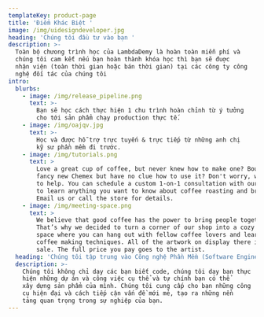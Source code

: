 ```yaml
---
templateKey: product-page
title: 'Điểm Khác Biệt '
image: /img/uidesigndeveloper.jpg
heading: 'Chúng tôi đầu tư vào bạn '
description: >-
  Toàn bộ chưong trình học của LambdaDemy là hoàn toàn miễn phí và
  chúng tôi cam kết nếu bạn hoàn thành khóa học thì bạn sẽ đuợc
  nhận viện (toàn thời gian hoặc bán thời gian) tại các công ty công
  nghệ đối tác của chúng tôi 
intro:
  blurbs:
    - image: /img/release_pipeline.png
      text: >-
        Bạn sẽ học cách thực hiện 1 chu trình hoàn chỉnh từ ý tưởng
        cho tới sản phẩm chạy production thực tế. 
    - image: /img/oajqv.jpg
      text: >-
        Học và được hỗ trợ trực tuyến & trực tiếp từ những anh chị
        kỹ sư phần mềm đi trước. 
    - image: /img/tutorials.png
      text: >
        Love a great cup of coffee, but never knew how to make one? Bought a
        fancy new Chemex but have no clue how to use it? Don't worry, we’re here
        to help. You can schedule a custom 1-on-1 consultation with our baristas
        to learn anything you want to know about coffee roasting and brewing.
        Email us or call the store for details.
    - image: /img/meeting-space.png
      text: >
        We believe that good coffee has the power to bring people together.
        That’s why we decided to turn a corner of our shop into a cozy meeting
        space where you can hang out with fellow coffee lovers and learn about
        coffee making techniques. All of the artwork on display there is for
        sale. The full price you pay goes to the artist.
  heading: 'Chúng tôi tập trung vào Công nghệ Phần Mềm (Software Engineering) '
  description: >-
    Chúng tôi không chỉ dạy các bạn biết code, chúng tôi dạy bạn thực
    hiện những dự án và công việc cụ thể và tự chính bạn có thể
    xây dựng sản phẩm của mình. Chúng tôi cung cấp cho bạn những công
    cụ hiện đại và cách tiếp cận vấn đề mới mẻ, tạo ra những nền
    tảng quan trọng trong sự nghiệp của bạn.
---
```


